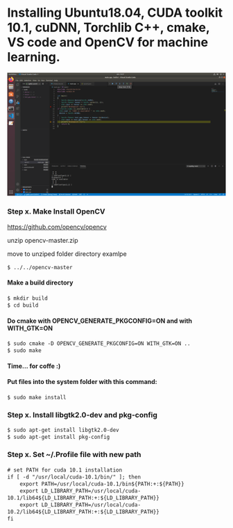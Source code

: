 # Installing Ubuntu18.04, CUDA toolkit 10.1, cuDNN, Torchlib C++, cmake, VS code and OpenCV for machine learning.
![](test_debug.png)



### Step x. Make Install OpenCV

https://github.com/opencv/opencv

unzip opencv-master.zip

move to unziped folder directory 
examlpe

    $ ../../opencv-master

#### Make a build directory
    
    $ mkdir build
    $ cd build

#### Do cmake with OPENCV_GENERATE_PKGCONFIG=ON and with WITH_GTK=ON

    $ sudo cmake -D OPENCV_GENERATE_PKGCONFIG=ON WITH_GTK=ON ..
    $ sudo make

#### Time... for coffe :)
#### Put files into the system folder with this command:

    $ sudo make install
    
### Step x. Install libgtk2.0-dev and pkg-config
    $ sudo apt-get install libgtk2.0-dev
    $ sudo apt-get install pkg-config
    
### Step x. Set ~/.Profile file with new path
    

    # set PATH for cuda 10.1 installation
    if [ -d "/usr/local/cuda-10.1/bin/" ]; then
        export PATH=/usr/local/cuda-10.1/bin${PATH:+:${PATH}}
        export LD_LIBRARY_PATH=/usr/local/cuda-10.1/lib64${LD_LIBRARY_PATH:+:${LD_LIBRARY_PATH}}
        export LD_LIBRARY_PATH=/usr/local/cuda-10.2/lib64${LD_LIBRARY_PATH:+:${LD_LIBRARY_PATH}}
    fi


